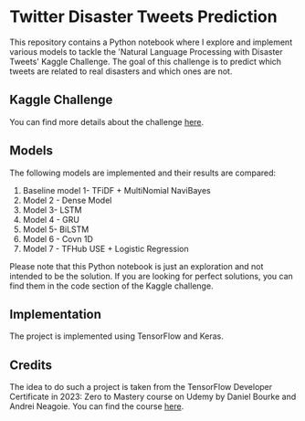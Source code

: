 # Twitter Disaster Tweets Prediction

This repository contains a Python notebook where I explore and implement various models to tackle the 'Natural Language Processing with Disaster Tweets' Kaggle Challenge. The goal of this challenge is to predict which tweets are related to real disasters and which ones are not.

## Kaggle Challenge

You can find more details about the challenge [here](https://www.kaggle.com/competitions/nlp-getting-started).

## Models

The following models are implemented and their results are compared:

1. Baseline model 1- TFiDF + MultiNomial NaviBayes
2. Model 2 - Dense Model
3. Model 3- LSTM
4. Model 4 - GRU
5. Model 5- BiLSTM
6. Model 6 - Covn 1D
7. Model 7 - TFHub USE + Logistic Regression

Please note that this Python notebook is just an exploration and not intended to be the solution. If you are looking for perfect solutions, you can find them in the code section of the Kaggle challenge.

## Implementation

The project is implemented using TensorFlow and Keras.

## Credits

The idea to do such a project is taken from the TensorFlow Developer Certificate in 2023: Zero to Mastery course on Udemy by Daniel Bourke and Andrei Neagoie. You can find the course [here](https://www.udemy.com/course/tensorflow-developer-certificate-machine-learning-zero-to-mastery/).